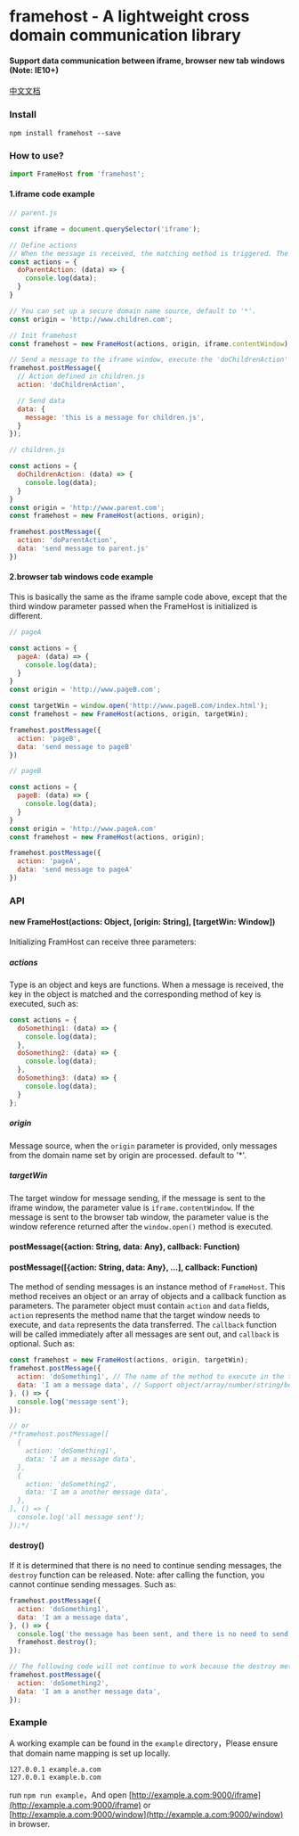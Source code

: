 # framehost - A lightweight cross domain communication library

#### Support data communication between iframe, browser new tab windows (Note: IE10+)

[中文文档](./ZH-CN.md)

### Install
```
npm install framehost --save
```

### How to use?
```javascript
import FrameHost from 'framehost';
```

#### 1.iframe code example
```javascript
// parent.js

const iframe = document.querySelector('iframe');

// Define actions
// When the message is received, the matching method is triggered. The parameter is the received data. Multiple methods can be defined in action objects.
const actions = {
  doParentAction: (data) => {
    console.log(data);
  }
}

// You can set up a secure domain name source, default to '*'.
const origin = 'http://www.children.com';

// Init framehost
const framehost = new FrameHost(actions, origin, iframe.contentWindow);

// Send a message to the iframe window, execute the 'doChildrenAction' method defined in iframe, and pass the data to it. The data can be object, number, string, boolean, array.
framehost.postMessage({
  // Action defined in children.js
  action: 'doChildrenAction',

  // Send data
  data: {
    message: 'this is a message for children.js',
  }
});
```

```javascript
// children.js

const actions = {
  doChildrenAction: (data) => {
    console.log(data);
  }
}
const origin = 'http://www.parent.com';
const framehost = new FrameHost(actions, origin);

framehost.postMessage({
  action: 'doParentAction',
  data: 'send message to parent.js'
})
```

#### 2.browser tab windows code example
This is basically the same as the iframe sample code above, except that the third window parameter passed when the FrameHost is initialized is different.
```javascript
// pageA

const actions = {
  pageA: (data) => {
    console.log(data);
  }
}
const origin = 'http://www.pageB.com';

const targetWin = window.open('http://www.pageB.com/index.html');
const framehost = new FrameHost(actions, origin, targetWin);

framehost.postMessage({
  action: 'pageB',
  data: 'send message to pageB'
})
```

```javascript
// pageB

const actions = {
  pageB: (data) => {
    console.log(data);
  }
}
const origin = 'http://www.pageA.com'
const framehost = new FrameHost(actions, origin);

framehost.postMessage({
  action: 'pageA',
  data: 'send message to pageA'
})
```

### API
#### new FrameHost(actions: Object, [origin: String], [targetWin: Window])
Initializing FramHost can receive three parameters:

##### actions
Type is an object and keys are functions. When a message is received, the key in the object is matched and the corresponding method of key is executed, such as:
```javascript
const actions = {
  doSomething1: (data) => {
    console.log(data);
  },
  doSomething2: (data) => {
    console.log(data);
  },
  doSomething3: (data) => {
    console.log(data);
  }
};
```

##### origin
Message source, when the `origin` parameter is provided, only messages from the domain name set by origin are processed. default to '*'.

##### targetWin
The target window for message sending, if the message is sent to the iframe window, the parameter value is `iframe.contentWindow`. If the message is sent to the browser tab window, the parameter value is the window reference returned after the `window.open()` method is executed.

#### postMessage({action: String, data: Any}, callback: Function)
#### postMessage([{action: String, data: Any}, ...], callback: Function)
The method of sending messages is an instance method of `FrameHost`. This method receives an object or an array of objects and a callback function as parameters. The parameter object must contain `action` and `data` fields, `action` represents the method name that the target window needs to execute, and `data` represents the data transferred. The `callback` function will be called immediately after all messages are sent out, and `callback` is optional. Such as:
```javascript
const framehost = new FrameHost(actions, origin, targetWin);
framehost.postMessage({
  action: 'doSomething1', // The name of the method to execute in the target window.
  data: 'I am a message data', // Support object/array/number/string/boolean data type.
}, () => {
  console.log('message sent');
});

// or
/*framehost.postMessage([
  {
    action: 'doSomething1',
    data: 'I am a message data',
  },
  {
    action: 'doSomething2',
    data: 'I am a another message data',
  },
], () => {
  console.log('all message sent');
});*/
```

#### destroy()
If it is determined that there is no need to continue sending messages, the `destroy` function can be released. Note: after calling the function, you cannot continue sending messages. Such as:
```javascript
framehost.postMessage({
  action: 'doSomething1',
  data: 'I am a message data',
}, () => {
  console.log('the message has been sent, and there is no need to send the message again.');
  framehost.destroy();
});

// The following code will not continue to work because the destroy method has been invoked before.
framehost.postMessage({
  action: 'doSomething2',
  data: 'I am a another message data',
});
```

### Example
A working example can be found in the `example` directory，Please ensure that domain name mapping is set up locally.
```
127.0.0.1 example.a.com
127.0.0.1 example.b.com
```
run `npm run example`，And open [http://example.a.com:9000/iframe](http://example.a.com:9000/iframe) or [http://example.a.com:9000/window](http://example.a.com:9000/window) in browser.



